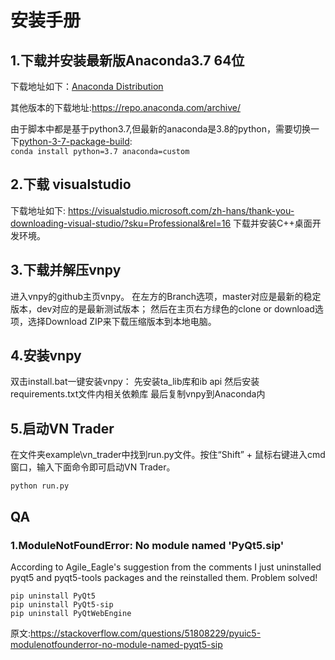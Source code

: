 # 安装手册

## 1.下载并安装最新版Anaconda3.7 64位

下载地址如下：[Anaconda Distribution](https://www.anaconda.com/products/individual)
 
其他版本的下载地址:https://repo.anaconda.com/archive/

由于脚本中都是基于python3.7,但最新的anaconda是3.8的python，需要切换一下[python-3-7-package-build](https://www.anaconda.com/blog/python-3-7-package-build-out-miniconda-release):   
`conda install python=3.7 anaconda=custom`

## 2.下载 visualstudio

下载地址如下: https://visualstudio.microsoft.com/zh-hans/thank-you-downloading-visual-studio/?sku=Professional&rel=16
下载并安装C++桌面开发环境。


## 3.下载并解压vnpy
进入vnpy的github主页vnpy。 在左方的Branch选项，master对应是最新的稳定版本，dev对应的是最新测试版本； 然后在主页右方绿色的clone or download选项，选择Download ZIP来下载压缩版本到本地电脑。


## 4.安装vnpy
双击install.bat一键安装vnpy：
先安装ta_lib库和ib api
然后安装requirements.txt文件内相关依赖库
最后复制vnpy到Anaconda内


## 5.启动VN Trader
在文件夹example\vn_trader中找到run.py文件。按住“Shift” + 鼠标右键进入cmd窗口，输入下面命令即可启动VN Trader。

`python run.py`

## QA
### 1.ModuleNotFoundError: No module named 'PyQt5.sip' 
According to Agile_Eagle's suggestion from the comments I just uninstalled pyqt5 and pyqt5-tools packages and the reinstalled them. Problem solved!
```
pip uninstall PyQt5
pip uninstall PyQt5-sip
pip uninstall PyQtWebEngine

```
原文:https://stackoverflow.com/questions/51808229/pyuic5-modulenotfounderror-no-module-named-pyqt5-sip 